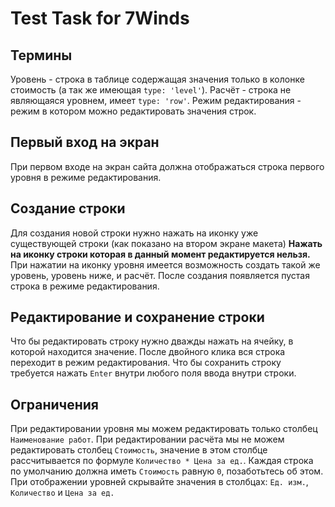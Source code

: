 # Test Task for 7Winds

## Термины

Уровень - строка в таблице содержащая значения только в колонке стоимость (а так же имеющая `type: 'level'`).
Расчёт - строка не являющаяся уровнем, имеет `type: 'row'`.
Режим редактирования - режим в котором можно редактировать значения строк.

## Первый вход на экран

При первом входе на экран сайта должна отображаться строка первого уровня в режиме редактирования.

## Создание строки

Для создания новой строки нужно нажать на иконку уже существующей строки (как показано на втором экране макета)
**Нажать на иконку строки которая в данный момент редактируется нельзя.**
При нажатии на иконку уровня имеется возможность создать такой же уровень, уровень ниже, и расчёт.
После создания появляется пустая строка в режиме редактирования.

## Редактирование и сохранение строки

Что бы редактировать строку нужно дважды нажать на ячейку, в которой находится значение. После двойного клика вся строка переходит в режим редактирования.
Что бы сохранить строку требуется нажать `Enter` внутри любого поля ввода внутри строки.

## Ограничения

При редактировании уровня мы можем редактировать только столбец `Наименование работ`.
При редактировании расчёта мы не можем редактировать столбец `Стоимость`, значение в этом столбце рассчитывается по формуле `Количество * Цена за ед.`.
Каждая строка по умолчанию должна иметь `Стоимость` равную `0`, позаботьтесь об этом.
При отображении уровней скрывайте значения в столбцах: `Ед. изм.`, `Количество` и `Цена за ед.`
